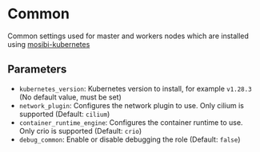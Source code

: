 # Common
Common settings used for master and workers nodes which are installed using [mosibi-kubernetes](https://github.com/Mosibi/mosibi-kubernetes)

## Parameters
* `kubernetes_version`: Kubernetes version to install, for example `v1.28.3` (No default value, must be set)
* `network_plugin`: Configures the network plugin to use. Only cilium is supported (Default: `cilium`)
* `container_runtime_engine`: Configures the container runtime to use. Only crio is supported (Default: `crio`)
* `debug_common`: Enable or disable debugging the role (Default: `false`)
